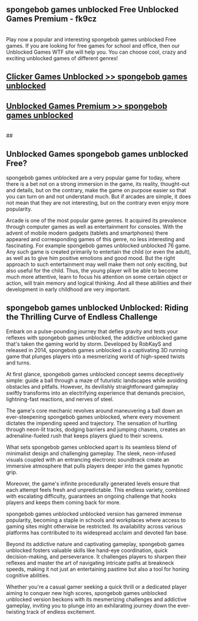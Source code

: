 ## spongebob games unblocked Free Unblocked Games Premium - fk9cz <br>
<br>
Play now a popular and interesting spongebob games unblocked Free games. If you are looking for free games for school and office, then our Unblocked Games WTF site will help you. You can choose cool, crazy and exciting unblocked games of different genres!


##  [Clicker Games Unblocked >> spongebob games unblocked](http://freeplayer.one?title=spongebob_games_unblocked&ref=05)

##  [Unblocked Games Premium >> spongebob games unblocked](http://freeplayer.one?title=spongebob_games_unblocked&ref=05)
  <br>
  ##



## Unblocked Games spongebob games unblocked Free?

spongebob games unblocked are a very popular game for today, where there is a bet not on a strong immersion in the game, its reality, thought-out and details, but on the contrary, make the game on purpose easier so that you can turn on and not understand much. But if arcades are simple, it does not mean that they are not interesting, but on the contrary even enjoy more popularity.

Arcade is one of the most popular game genres. It acquired its prevalence through computer games as well as entertainment for consoles. With the advent of mobile modern gadgets (tablets and smartphones) there appeared and corresponding games of this genre, no less interesting and fascinating. For example spongebob games unblocked unblocked 76 game. Any such game is created primarily to entertain the child (or even the adult), as well as to give him positive emotions and good mood. But the right approach to such entertainment may well make them not only exciting, but also useful for the child. Thus, the young player will be able to become much more attentive, learn to focus his attention on some certain object or action, will train memory and logical thinking. And all these abilities and their development in early childhood are very important.

##  spongebob games unblocked Unblocked: Riding the Thrilling Curve of Endless Challenge

Embark on a pulse-pounding journey that defies gravity and tests your reflexes with spongebob games unblocked, the addictive unblocked game that's taken the gaming world by storm. Developed by RobKayS and released in 2014, spongebob games unblocked is a captivating 3D running game that plunges players into a mesmerizing world of high-speed twists and turns.

At first glance, spongebob games unblocked concept seems deceptively simple: guide a ball through a maze of futuristic landscapes while avoiding obstacles and pitfalls. However, its devilishly straightforward gameplay swiftly transforms into an electrifying experience that demands precision, lightning-fast reactions, and nerves of steel.

The game's core mechanic revolves around maneuvering a ball down an ever-steepening spongebob games unblocked, where every movement dictates the impending speed and trajectory. The sensation of hurtling through neon-lit tracks, dodging barriers and jumping chasms, creates an adrenaline-fueled rush that keeps players glued to their screens.

What sets spongebob games unblocked apart is its seamless blend of minimalist design and challenging gameplay. The sleek, neon-infused visuals coupled with an entrancing electronic soundtrack create an immersive atmosphere that pulls players deeper into the games hypnotic grip.

Moreover, the game's infinite procedurally generated levels ensure that each attempt feels fresh and unpredictable. This endless variety, combined with escalating difficulty, guarantees an ongoing challenge that hooks players and keeps them coming back for more.

spongebob games unblocked unblocked version has garnered immense popularity, becoming a staple in schools and workplaces where access to gaming sites might otherwise be restricted. Its availability across various platforms has contributed to its widespread acclaim and devoted fan base.

Beyond its addictive nature and captivating gameplay, spongebob games unblocked fosters valuable skills like hand-eye coordination, quick decision-making, and perseverance. It challenges players to sharpen their reflexes and master the art of navigating intricate paths at breakneck speeds, making it not just an entertaining pastime but also a tool for honing cognitive abilities.

Whether you're a casual gamer seeking a quick thrill or a dedicated player aiming to conquer new high scores, spongebob games unblocked unblocked version beckons with its mesmerizing challenges and addictive gameplay, inviting you to plunge into an exhilarating journey down the ever-twisting track of endless excitement.
